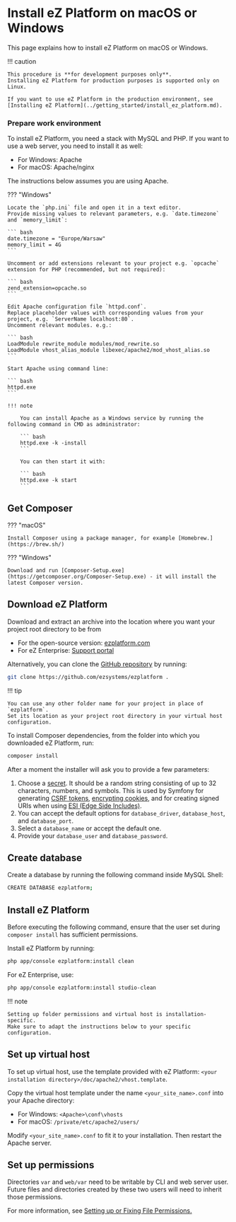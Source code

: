 # Install eZ Platform on macOS or Windows

This page explains how to install eZ Platform on macOS or Windows.

!!! caution

    This procedure is **for development purposes only**.
    Installing eZ Platform for production purposes is supported only on Linux.

    If you want to use eZ Platform in the production environment, see [Installing eZ Platform](../getting_started/install_ez_platform.md).

### Prepare work environment

To install eZ Platform, you need a stack with MySQL and PHP.
If you want to use a web server, you need to install it as well: 

- For Windows: Apache
- For macOS: Apache/nginx

The instructions below assumes you are using Apache.

??? "Windows"

    Locate the `php.ini` file and open it in a text editor.
    Provide missing values to relevant parameters, e.g. `date.timezone` and `memory_limit`:

    ``` bash
    date.timezone = "Europe/Warsaw"
    memory_limit = 4G
    ```

    Uncomment or add extensions relevant to your project e.g. `opcache` extension for PHP (recommended, but not required):

    ``` bash
    zend_extension=opcache.so
    ```

    Edit Apache configuration file `httpd.conf`.
    Replace placeholder values with corresponding values from your project, e.g. `ServerName localhost:80`.
    Uncomment relevant modules. e.g.:

    ``` bash
    LoadModule rewrite_module modules/mod_rewrite.so
    LoadModule vhost_alias_module libexec/apache2/mod_vhost_alias.so
    ```

    Start Apache using command line:

    ``` bash
    httpd.exe
    ```

    !!! note

        You can install Apache as a Windows service by running the following command in CMD as administrator:

        ``` bash
        httpd.exe -k -install
        ```

        You can then start it with:

        ``` bash
        httpd.exe -k start
        ```

## Get Composer

??? "macOS"

    Install Composer using a package manager, for example [Homebrew.](https://brew.sh/)

??? "Windows"

    Download and run [Composer-Setup.exe](https://getcomposer.org/Composer-Setup.exe) - it will install the latest Composer version.

## Download eZ Platform

Download and extract an archive into the location where you want your project root directory to be from 
- For the open-source version: [ezplatform.com](https://ezplatform.com/#download-option)
- For eZ Enterprise: [Support portal](https://support.ez.no/Downloads)

Alternatively, you can clone the [GitHub repository](https://github.com/ezsystems/ezplatform) by running:

``` bash
git clone https://github.com/ezsystems/ezplatform .
```

!!! tip

    You can use any other folder name for your project in place of `ezplatform`.
    Set its location as your project root directory in your virtual host configuration.

To install Composer dependencies, from the folder into which you downloaded eZ Platform, run:

``` bash
composer install
```

After a moment the installer will ask you to provide a few parameters:

1. Choose a [secret](http://symfony.com/doc/current/reference/configuration/framework.html#secret). It should be a random string consisting of up to 32 characters, numbers, and symbols. This is used by Symfony for generating [CSRF tokens](https://symfony.com/doc/current/security/csrf.html), [encrypting cookies](http://symfony.com/doc/current/cookbook/security/remember_me.html), and for creating signed URIs when using [ESI (Edge Side Includes)](https://symfony.com/doc/current/http_cache/esi.html).
1. You can accept the default options for `database_driver`, `database_host`, and `database_port`.
1. Select a `database_name` or accept the default one.
1. Provide your `database_user` and `database_password`.

## Create database

Create a database by running the following command inside MySQL Shell:

``` bash
CREATE DATABASE ezplatform;
```

## Install eZ Platform

Before executing the following command, ensure that the user set during `composer install` has sufficient permissions.

Install eZ Platform by running:

``` bash
php app/console ezplatform:install clean
```

For eZ Enterprise, use:

``` bash
php app/console ezplatform:install studio-clean
```

!!! note

    Setting up folder permissions and virtual host is installation-specific.
    Make sure to adapt the instructions below to your specific configuration.

## Set up virtual host

To set up virtual host, use the template provided with eZ Platform: `<your installation directory>/doc/apache2/vhost.template`.

Copy the virtual host template under the name `<your_site_name>.conf` into your Apache directory:

- For Windows: `<Apache>\conf\vhosts`
- For macOS: `/private/etc/apache2/users/`

Modify `<your_site_name>.conf` to fit it to your installation. Then restart the Apache server.

## Set up permissions

Directories `var` and `web/var` need to be writable by CLI and web server user.
Future files and directories created by these two users will need to inherit those permissions.

For more information, see [Setting up or Fixing File Permissions.](http://symfony.com/doc/3.4/setup/file_permissions.html)
